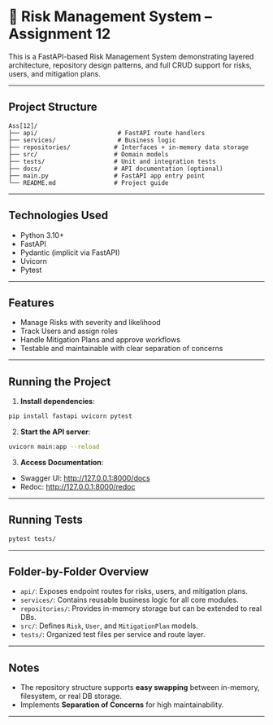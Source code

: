# 📘 Risk Management System – Assignment 12

This is a FastAPI-based Risk Management System demonstrating layered architecture, repository design patterns, and full CRUD support for risks, users, and mitigation plans.

---

## Project Structure
```
Ass[12]/
├── api/                      # FastAPI route handlers
├── services/                 # Business logic
├── repositories/            # Interfaces + in-memory data storage
├── src/                     # Domain models
├── tests/                   # Unit and integration tests
├── docs/                    # API documentation (optional)
├── main.py                  # FastAPI app entry point
└── README.md                # Project guide
```

---

## Technologies Used
- Python 3.10+
- FastAPI
- Pydantic (implicit via FastAPI)
- Uvicorn
- Pytest

---

## Features
- Manage Risks with severity and likelihood
- Track Users and assign roles
- Handle Mitigation Plans and approve workflows
- Testable and maintainable with clear separation of concerns

---

## Running the Project
1. **Install dependencies**:
```bash
pip install fastapi uvicorn pytest
```

2. **Start the API server**:
```bash
uvicorn main:app --reload
```

3. **Access Documentation**:
- Swagger UI: http://127.0.0.1:8000/docs
- Redoc: http://127.0.0.1:8000/redoc

---

## Running Tests
```bash
pytest tests/
```

---

## Folder-by-Folder Overview
- `api/`: Exposes endpoint routes for risks, users, and mitigation plans.
- `services/`: Contains reusable business logic for all core modules.
- `repositories/`: Provides in-memory storage but can be extended to real DBs.
- `src/`: Defines `Risk`, `User`, and `MitigationPlan` models.
- `tests/`: Organized test files per service and route layer.

---

## Notes
- The repository structure supports **easy swapping** between in-memory, filesystem, or real DB storage.
- Implements **Separation of Concerns** for high maintainability.

---


